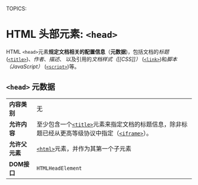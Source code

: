 TOPICS: <head>

# HTML 头部元素: `<head>`

HTML `<head>`元素**规定文档相关的配置信息**（**元数据**)，包括文档的*标题* ([`<title>`](/zh-hans/webfrontend/<title>))、*作者*、*描述*、
以及引用的*文档样式（[[CSS]]）* ([`<link>`](/zh-hans/webfrontend/<link>))和*脚本（JavaScript）* ([`<script>`](/zh-hans/webfrontend/<script>))等。

## `<head>` 元数据

|  |  |
| :-- | :-- |
| **内容类别** | 无 |
| **允许内容** | 至少包含一个[`<title>`](/zh-hans/webfrontend/<title>/)元素来指定文档的标题信息，除非标题已经从更高等级协议中指定（[`<iframe>`](/zh-hans/webfrontend/<iframe>)）。|
| **允许父元素** | [`<html>`](/zh-hans/webfrontend/<html>)元素，并作为其第一个子元素 |
| **DOM接口** | `HTMLHeadElement` |
